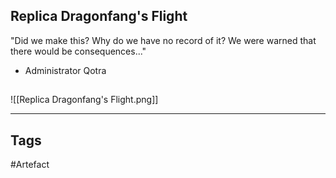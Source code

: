 ## Replica Dragonfang's Flight
"Did we make this? Why do we have no record of it? We were warned that there would be consequences..."
- Administrator Qotra
## 
![[Replica Dragonfang's Flight.png]]

---
## Tags
#Artefact